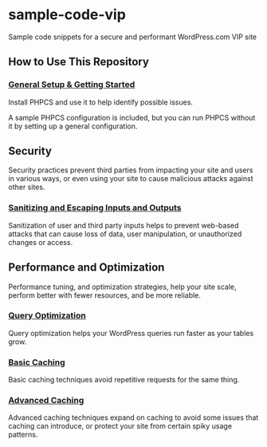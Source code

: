 # sample-code-vip
Sample code snippets for a secure and performant WordPress.com VIP site

## How to Use This Repository

### [General Setup & Getting Started](00-getting-started)
Install PHPCS and use it to help identify possible issues.

A sample PHPCS configuration is included, but you can run PHPCS without it by setting up a general configuration.

## Security
Security practices prevent third parties from impacting your site and users in various ways, or even using your 
site to cause malicious attacks against other sites.

### [Sanitizing and Escaping Inputs and Outputs](10-security)
Sanitization of user and third party inputs helps to prevent web-based attacks that can cause loss of data, user manipulation,
or unauthorized changes or access.

## Performance and Optimization
Performance tuning, and optimization strategies, help your site scale, perform better with fewer resources, and be more
reliable.

### [Query Optimization](60-query-optimization)
Query optimization helps your WordPress queries run faster as your tables grow.

### [Basic Caching](70-basic-caching)
Basic caching techniques avoid repetitive requests for the same thing.

### [Advanced Caching](80-advanced-caching)
Advanced caching techniques expand on caching to avoid some issues that caching can introduce, or protect your site from 
certain spiky usage patterns.
